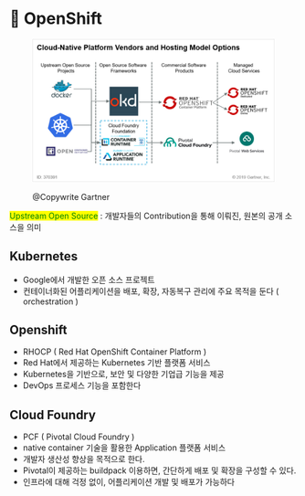 # 📏 OpenShift

<figure><img src="../../../.gitbook/assets/image (11) (1) (1).png" alt=""><figcaption><p>@Copywrite Gartner</p></figcaption></figure>

<mark style="color:green;">Upstream Open Source</mark> : 개발자들의 Contribution을 통해 이뤄진, 원본의 공개 소스을 의미



## Kubernetes&#x20;

* Google에서 개발한 오픈 소스 프로젝트
* 컨테이너화된 어플리케이션을 배포, 확장, 자동복구 관리에 주요 목적을 둔다 ( orchestration )

## Openshift&#x20;

* RHOCP ( Red Hat OpenShift Container Platform )
* Red Hat에서 제공하는 Kubernetes 기반 플랫폼 서비스
* Kubernetes을 기반으로, 보안 및 다양한 기업급 기능을 제공
* DevOps 프로세스 기능을 포함한다

## Cloud Foundry&#x20;

* PCF ( Pivotal Cloud Foundry )
* native container 기술을 활용한 Application 플랫폼 서비스
* 개발자 생산성 향상을 목적으로 한다.
* Pivotal이 제공하는  buildpack 이용하면, 간단하게 배포 및 확장을 구성할 수 있다.
* 인프라에 대해 걱정 없이, 어플리케이션 개발 및 배포가 가능하다
